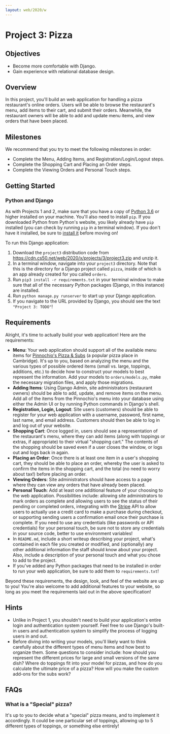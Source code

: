 ```yaml
---
layout: web/2020/w
---
```


# Project 3: Pizza

## Objectives

* Become more comfortable with Django.
* Gain experience with relational database design.

## Overview

In this project, you'll build an web application for handling a pizza
restaurant's online orders. Users will be able to browse the restaurant's menu,
add items to their cart, and submit their orders. Meanwhile, the restaurant
owners will be able to add and update menu items, and view orders that have
been placed.

## Milestones

We recommend that you try to meet the following milestones in order:

* Complete the Menu, Adding Items, and Registration/Login/Logout steps.
* Complete the Shopping Cart and Placing an Order steps.
* Complete the Viewing Orders and Personal Touch steps.

## Getting Started

### Python and Django

As with Projects 1 and 2, make sure  that you have  a copy of [Python
3.6](https://www.python.org/downloads/) or higher installed on your machine.
You'll also need to install `pip`. If you downloaded Python from Python's
website, you likely already have `pip` installed (you can check by running
`pip` in a terminal window). If you don't have it installed, be sure to
[install it](https://pip.pypa.io/en/stable/installing/) before moving on!

To run this Django application:

1. Download the `project3` distribution code from <https://cdn.cs50.net/web/2020/x/projects/3/project3.zip> and unzip it.
2. In a terminal window, navigate into your `project3` directory. Note that this
   is the directory for a Django project called `pizza`, inside of which is an
   app already created for you called `orders`.
3. Run `pip3 install -r requirements.txt` in your terminal window to make sure
   that all of the necessary Python packages (Django, in this instance) are
   installed.
4. Run `python manage.py runserver` to start up your Django application.
5. If you navigate to the URL provided by Django, you should see the text
   `"Project 3: TODO"`!

## Requirements

Alright, it's time to actually build your web application! Here are the
requirements:

* **Menu**: Your web application should support all of the available menu items
  for [Pinnochio's Pizza & Subs](http://www.pinocchiospizza.net/menu.html) (a
  popular pizza place in Cambridge). It's up to you, based on analyzing the menu
  and the various types of possible ordered items (small vs. large, toppings,
  additions, etc.) to decide how to construct your models to best represent the
  information. Add your models to `orders/models.py`, make the necessary
  migration files, and apply those migrations.
* **Adding Items**: Using Django Admin, site administrators (restaurant owners)
  should be able to add, update, and remove items on the menu. Add all of the
  items from the Pinnochio's menu into your database using either the Admin UI
  or by running Python commands in Django's shell.
* **Registration, Login, Logout**: Site users (customers) should be able to
  register for your web application with a username, password, first name, last
  name, and email address. Customers should then be able to log in and log out
  of your website.
* **Shopping Cart**: Once logged in, users should see a representation of the
  restaurant's menu, where they can add items (along with toppings or extras, if
  appropriate) to their virtual "shopping cart." The contents of the shopping
  should be saved even if a user closes the window, or logs out and logs back in
  again.
* **Placing an Order**: Once there is at least one item in a user's shopping
  cart, they should be able to place an order, whereby the user is asked to
  confirm the items in the shopping cart, and the total (no need to worry about
  tax!) before placing an order.
* **Viewing Orders**: Site administrators should have access to a page where
  they can view any orders that have already been placed.
* **Personal Touch**: Add at least one additional feature of your choosing to
  the web application. Possibilities include: allowing site administrators to
  mark orders as complete and allowing users to see the status of their pending
  or completed orders, integrating with the [Stripe](https://stripe.com/docs)
  API to allow users to actually use a credit card to make a purchase during
  checkout, or supporting sending users a confirmation email once their purchase
  is complete. If you need to use any credentials (like passwords or API
  credentials) for your personal touch, be sure not to store any credentials in
  your source code, better to use environment variables!
* In `README.md`, include a short writeup describing your project, what's
  contained in each file you created or modified, and (optionally) any other
  additional information the staff should know about your project. Also, include
  a description of your personal touch and what you chose to add to the project.
* If you've added any Python packages that need to be installed in order to run
  your web application, be sure to add them to `requirements.txt`!

Beyond these requirements, the design, look, and feel of the website are up to
you! You're also welcome to add additional features to your website, so long as
you meet the requirements laid out in the above specification!

## Hints

* Unlike in Project 1, you shouldn't need to build your application's entire
  login and authentication system yourself. Feel free to use Django's built-in
  users and authentication system to simplify the process of logging users in
  and out.
* Before diving into writing your models, you'll likely want to think carefully
  about the different types of menu items and how best to organize them. Some
  questions to consider include: how should you represent the different prices
  for large and small versions of the same dish? Where do toppings fit into your
  model for pizzas, and how do you calculate the ultimate price of a pizza? How
  will you make the custom add-ons for the subs work?

## FAQs

### What is a "Special" pizza?

It's up to you to decide what a "special" pizza means, and to implement it
accordingly. It could be one particular set of toppings, allowing up to 5
different types of toppings, or something else entirely!
